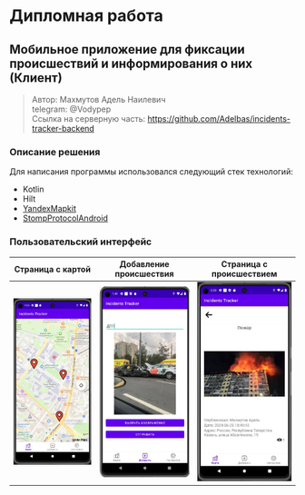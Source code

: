 # Дипломная работа

## Мобильное приложение для фиксации происшествий и информирования о них (Клиент)
> Автор: Махмутов Адель Наилевич  
telegram: @Vodypep  
Ссылка на серверную часть: https://github.com/Adelbas/incidents-tracker-backend

### Описание решения
Для написания программы использовался следующий стек технологий:
* Kotlin
* Hilt
* [YandexMapkit](https://yandex.ru/dev/mapkit/doc/ru/)
* [StompProtocolAndroid](https://github.com/NaikSoftware/StompProtocolAndroid)

### Пользовательский интерфейс
| Страница с картой | Добавление происшествия                                      | Страница с происшествием                              |
| -- | ---------------------------------------- | ---------------------------------------- |
| <img src="docs/images/main.JPG" alt="drawing" width="250"/>   | <img src="docs/images/add.JPG" alt="drawing" width="250"/> | <img src="docs/images/incident.JPG" alt="drawing" width="250"/> |